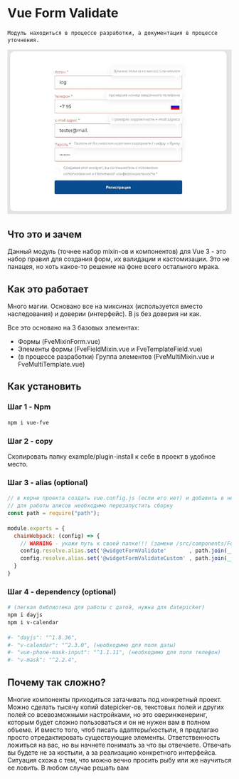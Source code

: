 # Vue Form Validate

```text
Модуль находиться в процессе разработки, а документация в процессе уточнения.
```

![Пример формы](./doc/img/example.gif)

## Что это и зачем
Данный модуль (точнее набор mixin-ов и компонентов) для Vue 3 - это набор правил для создания форм, их валидации и кастомизации.
Это не панацея, но хоть какое-то решение на фоне всего остального мрака.

## Как это работает
Много магии.
Основано все на миксинах (используется вместо наследования) и доверии (интерфейс).
В js без доверия ни как.

Все это основано на 3 базовых элементах:
- Формы (FveMixinForm.vue)
- Элементы формы (FveFieldMixin.vue и FveTemplateField.vue)
- (в процессе разработки) Группа элементов (FveMultiMixin.vue и FveMultiTemplate.vue)

## Как установить
### Шаг 1 - Npm
```bash
npm i vue-fve
```

### Шаг 2 - copy
Скопировать папку example/plugin-install к себе в проект в удобное место.

### Шаг 3 - alias (optional)
```js
// в корне проекта создать vue.config.js (если его нет) и добавить в него алисы
// для работы алисов необходимо перезапустить сборку
const path = require("path");

module.exports = {
  chainWebpack: (config) => {
    // WARNING - укажи путь к своей папке!!! (замени /src/components/FormValidate src на свой путь)
    config.resolve.alias.set('@widgetFormValidate'       , path.join(__dirname, './src/components/FormValidate')   );
    config.resolve.alias.set('@widgetFormValidateCustom' , path.join(__dirname, './src/components/FormValidateCustom')   );
  }
}
```

### Шаг 4 - dependency (optional)
```bash
# (легкая библиотека для работы с датой, нужна для datepicker)
npm i dayjs
npm i v-calendar

#- "dayjs": "^1.8.36", 
#- "v-calendar": "^2.3.0", (необходимо для поля даты)
#- "vue-phone-mask-input": "^1.1.11", (необходимо для поля телефон)
#- "v-mask": "^2.2.4",
```


## Почему так сложно?
Многие компоненты приходиться затачивать под конкретный проект.
Можно сделать тысячу копий datepicker-ов, текстовых полей и других полей со всевозможными настройками,
но это оверинженеринг, которым будет сложно пользоваться и он не нужен вам в полном объеме.
И вместо того, чтоб писать адаптеры/костыли, я предлагаю просто отредактировать существующие элементы.
Ответственность ложиться на вас, но вы начнете понимать за что вы отвечаете.
Отвечать вы будете не за костыли, а за реализацию конкретного интерфейса.
Ситуация схожа с тем, что можно вечно просить рыбу или же научиться ее ловить.
В любом случае решать вам
